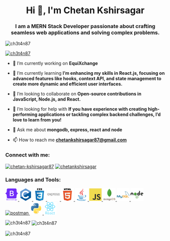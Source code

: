 <h1 align="center">Hi 👋, I'm Chetan Kshirsagar</h1>
<h3 align="center">I am a MERN Stack Developer passionate about crafting seamless web applications and solving complex problems.</h3>

<p align="left"> <img src="https://komarev.com/ghpvc/?username=ch3t4n87&label=Profile%20views&color=0e75b6&style=flat" alt="ch3t4n87" /> </p>

<p align="left"> <a href="https://github.com/ryo-ma/github-profile-trophy"><img src="https://github-profile-trophy.vercel.app/?username=ch3t4n87" alt="ch3t4n87" /></a> </p>

- 🔭 I’m currently working on **EquiXchange**

- 🌱 I’m currently learning **I’m enhancing my skills in React.js, focusing on advanced features like hooks, context API, and state management to create more dynamic and efficient user interfaces.**

- 👯 I’m looking to collaborate on **Open-source contributions in JavaScript, Node.js, and React.**

- 🤝 I’m looking for help with **If you have experience with creating high-performing applications or tackling complex backend challenges, I’d love to learn from you!**

- 💬 Ask me about **mongodb, express, react and node**

- 📫 How to reach me **chetankshirsagar87@gmail.com**

<h3 align="left">Connect with me:</h3>
<p align="left">
<a href="https://linkedin.com/in/chetan-kshirsagar87" target="blank"><img align="center" src="https://raw.githubusercontent.com/rahuldkjain/github-profile-readme-generator/master/src/images/icons/Social/linked-in-alt.svg" alt="chetan-kshirsagar87" height="30" width="40" /></a>
<a href="https://www.leetcode.com/chetankshirsagar" target="blank"><img align="center" src="https://raw.githubusercontent.com/rahuldkjain/github-profile-readme-generator/master/src/images/icons/Social/leet-code.svg" alt="chetankshirsagar" height="30" width="40" /></a>
</p>

<h3 align="left">Languages and Tools:</h3>
<p align="left"> <a href="https://getbootstrap.com" target="_blank" rel="noreferrer"> <img src="https://raw.githubusercontent.com/devicons/devicon/master/icons/bootstrap/bootstrap-plain-wordmark.svg" alt="bootstrap" width="40" height="40"/> </a> <a href="https://www.cprogramming.com/" target="_blank" rel="noreferrer"> <img src="https://raw.githubusercontent.com/devicons/devicon/master/icons/c/c-original.svg" alt="c" width="40" height="40"/> </a> <a href="https://www.w3schools.com/css/" target="_blank" rel="noreferrer"> <img src="https://raw.githubusercontent.com/devicons/devicon/master/icons/css3/css3-original-wordmark.svg" alt="css3" width="40" height="40"/> </a> <a href="https://expressjs.com" target="_blank" rel="noreferrer"> <img src="https://raw.githubusercontent.com/devicons/devicon/master/icons/express/express-original-wordmark.svg" alt="express" width="40" height="40"/> </a> <a href="https://www.w3.org/html/" target="_blank" rel="noreferrer"> <img src="https://raw.githubusercontent.com/devicons/devicon/master/icons/html5/html5-original-wordmark.svg" alt="html5" width="40" height="40"/> </a> <a href="https://www.java.com" target="_blank" rel="noreferrer"> <img src="https://raw.githubusercontent.com/devicons/devicon/master/icons/java/java-original.svg" alt="java" width="40" height="40"/> </a> <a href="https://developer.mozilla.org/en-US/docs/Web/JavaScript" target="_blank" rel="noreferrer"> <img src="https://raw.githubusercontent.com/devicons/devicon/master/icons/javascript/javascript-original.svg" alt="javascript" width="40" height="40"/> </a> <a href="https://www.mongodb.com/" target="_blank" rel="noreferrer"> <img src="https://raw.githubusercontent.com/devicons/devicon/master/icons/mongodb/mongodb-original-wordmark.svg" alt="mongodb" width="40" height="40"/> </a> <a href="https://www.mysql.com/" target="_blank" rel="noreferrer"> <img src="https://raw.githubusercontent.com/devicons/devicon/master/icons/mysql/mysql-original-wordmark.svg" alt="mysql" width="40" height="40"/> </a> <a href="https://nodejs.org" target="_blank" rel="noreferrer"> <img src="https://raw.githubusercontent.com/devicons/devicon/master/icons/nodejs/nodejs-original-wordmark.svg" alt="nodejs" width="40" height="40"/> </a> <a href="https://postman.com" target="_blank" rel="noreferrer"> <img src="https://www.vectorlogo.zone/logos/getpostman/getpostman-icon.svg" alt="postman" width="40" height="40"/> </a> <a href="https://www.python.org" target="_blank" rel="noreferrer"> <img src="https://raw.githubusercontent.com/devicons/devicon/master/icons/python/python-original.svg" alt="python" width="40" height="40"/> </a> <a href="https://reactjs.org/" target="_blank" rel="noreferrer"> <img src="https://raw.githubusercontent.com/devicons/devicon/master/icons/react/react-original-wordmark.svg" alt="react" width="40" height="40"/> </a> </p>

<p><img align="left" src="https://github-readme-stats.vercel.app/api/top-langs?username=ch3t4n87&show_icons=true&locale=en&layout=compact" alt="ch3t4n87" /></p>

<p>&nbsp;<img align="center" src="https://github-readme-stats.vercel.app/api?username=ch3t4n87&show_icons=true&locale=en" alt="ch3t4n87" /></p>

<p><img align="center" src="https://github-readme-streak-stats.herokuapp.com/?user=ch3t4n87&" alt="ch3t4n87" /></p>
